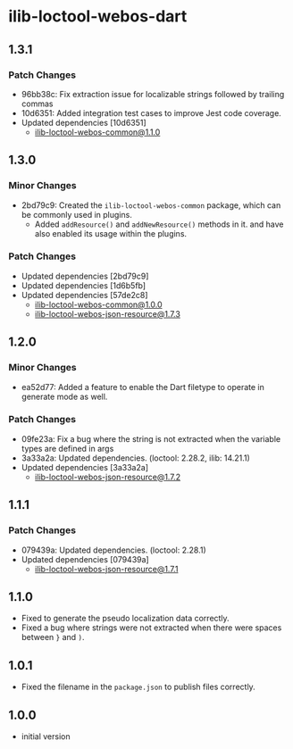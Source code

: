 # ilib-loctool-webos-dart

## 1.3.1

### Patch Changes

- 96bb38c: Fix extraction issue for localizable strings followed by trailing commas
- 10d6351: Added integration test cases to improve Jest code coverage.
- Updated dependencies [10d6351]
  - ilib-loctool-webos-common@1.1.0

## 1.3.0

### Minor Changes

- 2bd79c9: Created the `ilib-loctool-webos-common` package, which can be commonly used in plugins.
  - Added `addResource()` and `addNewResource()` methods in it. and have also enabled its usage within the plugins.

### Patch Changes

- Updated dependencies [2bd79c9]
- Updated dependencies [1d6b5fb]
- Updated dependencies [57de2c8]
  - ilib-loctool-webos-common@1.0.0
  - ilib-loctool-webos-json-resource@1.7.3

## 1.2.0

### Minor Changes

- ea52d77: Added a feature to enable the Dart filetype to operate in generate mode as well.

### Patch Changes

- 09fe23a: Fix a bug where the string is not extracted when the variable types are defined in args
- 3a33a2a: Updated dependencies. (loctool: 2.28.2, ilib: 14.21.1)
- Updated dependencies [3a33a2a]
  - ilib-loctool-webos-json-resource@1.7.2

## 1.1.1

### Patch Changes

- 079439a: Updated dependencies. (loctool: 2.28.1)
- Updated dependencies [079439a]
  - ilib-loctool-webos-json-resource@1.7.1

## 1.1.0

- Fixed to generate the pseudo localization data correctly.
- Fixed a bug where strings were not extracted when there were spaces between `}` and `)`.

## 1.0.1

- Fixed the filename in the `package.json` to publish files correctly.

## 1.0.0

- initial version
